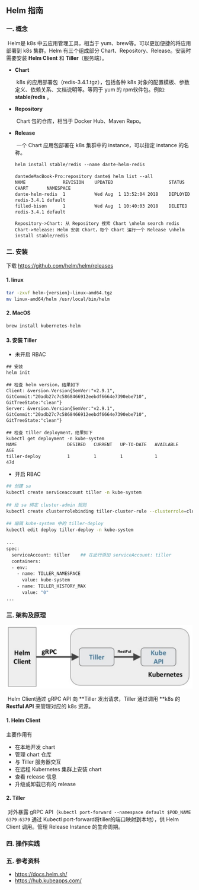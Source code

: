 ## Helm 指南

### 一. 概念

​	Helm是 k8s 中云应用管理工具，相当于 yum、brew等。可以更加便捷的将应用部署到 k8s 集群。Helm 有三个组成部分 Chart、Repository、Release。安装时需要安装 **Helm Client** 和 **Tiller**（服务端）。

- **Chart**

  ​	k8s 的应用部署包（redis-3.4.1.tgz），包括各种 k8s 对象的配置模板、参数定义、依赖关系、文档说明等。等同于 yum 的 rpm软件包。例如: **stable/redis** 。

- **Repository**

  ​	Chart 包的仓库，相当于 Docker Hub、Maven Repo。

- **Release**

  ​	一个 Chart 应用包部署在 k8s 集群中的 instance，可以指定 instance 的名称。

  ```shell
  helm install stable/redis --name dante-helm-redis
  
  dantedeMacBook-Pro:repository dante$ helm list --all
  NAME            	REVISION	UPDATED                 	STATUS  	CHART      	NAMESPACE
  dante-helm-redis	1       	Wed Aug  1 13:52:04 2018	DEPLOYED	redis-3.4.1	default  
  filled-bison    	1       	Wed Aug  1 10:40:03 2018	DELETED 	redis-3.4.1	default 
  ```

  ```sequence
  Repository->Chart: 从 Repository 搜索 Chart \nhelm search redis
  Chart->Release: Helm 安装 Chart，每个 Chart 运行一个 Release \nhelm install stable/redis
  ```

### 二. 安装

下载 https://github.com/helm/helm/releases

#### 1. linux

```sh
tar -zxvf helm-{version}-linux-amd64.tgz
mv linux-amd64/helm /usr/local/bin/helm
```

#### 2. MacOS

```bash
brew install kubernetes-helm
```

#### 3. 安装 Tiller

- 未开启 RBAC

```shell
## 安装
helm init

## 检查 helm version，结果如下
Client: &version.Version{SemVer:"v2.9.1", GitCommit:"20adb27c7c5868466912eebdf6664e7390ebe710", GitTreeState:"clean"}
Server: &version.Version{SemVer:"v2.9.1", GitCommit:"20adb27c7c5868466912eebdf6664e7390ebe710", GitTreeState:"clean"}

## 检查 tiller deployment，结果如下
kubectl get deployment -n kube-system
NAME                   DESIRED   CURRENT   UP-TO-DATE   AVAILABLE   AGE
tiller-deploy          1         1         1            1           47d
```

- 开启 RBAC

```sh
## 创建 sa
kubectl create serviceaccount tiller -n kube-system

## 给 sa 绑定 cluster-admin 规则
kubectl create clusterrolebinding tiller-cluster-rule --clusterrole=cluster-admin --serviceaccount=kube-system:tiller

## 编辑 kube-system 中的 tiller-deploy
kubectl edit deploy tiller-deploy -n kube-system

...
spec:
  serviceAccount: tiller	## 在此行添加 serviceAccount: tiller
  containers:
  - env:
    - name: TILLER_NAMESPACE
      value: kube-system
    - name: TILLER_HISTORY_MAX
      value: "0"
...
```

### 三. 架构及原理

![Helm通信架构](./Helm通信架构.png)

​	Helm Client通过 gRPC API 向 **Tiller 发出请求，Tiller 通过调用 **k8s 的 **Restful API** 来管理对应的 k8s 资源。

#### 1. Helm Client

主要作用有

- 在本地开发 chart
- 管理 chart 仓库
- 与 Tiller 服务器交互
- 在远程 Kubernetes 集群上安装 chart
- 查看 release 信息
- 升级或卸载已有的 release

#### 2. Tiller

​	对外暴露 gRPC API（`kubectl port-forward --namespace default $POD_NAME 6379:6379`  通过 Kubectl port-forward将tiller的端口映射到本地），供 Helm Client 调用。管理 Release Instance 的生命周期。

### 四. 操作实践



### 五. 参考资料

- https://docs.helm.sh/
- https://hub.kubeapps.com/